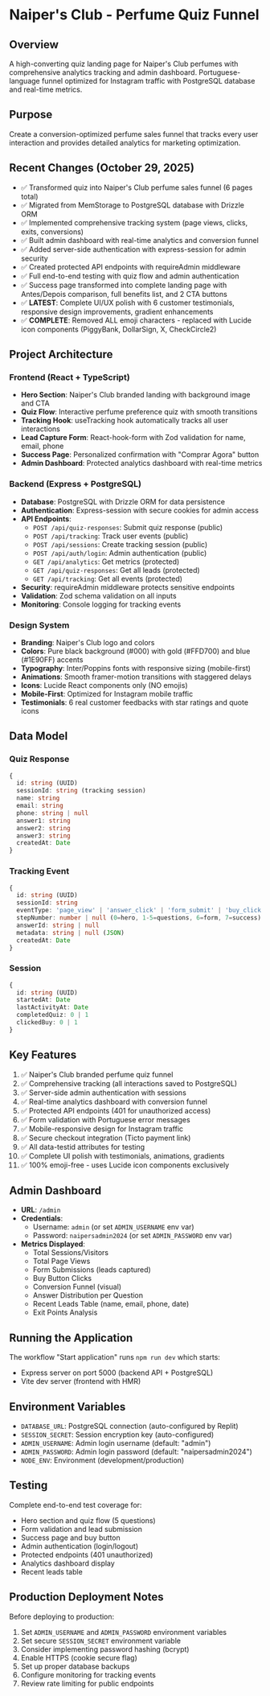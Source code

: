 # Naiper's Club - Perfume Quiz Funnel

## Overview
A high-converting quiz landing page for Naiper's Club perfumes with comprehensive analytics tracking and admin dashboard. Portuguese-language funnel optimized for Instagram traffic with PostgreSQL database and real-time metrics.

## Purpose
Create a conversion-optimized perfume sales funnel that tracks every user interaction and provides detailed analytics for marketing optimization.

## Recent Changes (October 29, 2025)
- ✅ Transformed quiz into Naiper's Club perfume sales funnel (6 pages total)
- ✅ Migrated from MemStorage to PostgreSQL database with Drizzle ORM
- ✅ Implemented comprehensive tracking system (page views, clicks, exits, conversions)
- ✅ Built admin dashboard with real-time analytics and conversion funnel
- ✅ Added server-side authentication with express-session for admin security
- ✅ Created protected API endpoints with requireAdmin middleware
- ✅ Full end-to-end testing with quiz flow and admin authentication
- ✅ Success page transformed into complete landing page with Antes/Depois comparison, full benefits list, and 2 CTA buttons
- ✅ **LATEST**: Complete UI/UX polish with 6 customer testimonials, responsive design improvements, gradient enhancements
- ✅ **COMPLETE**: Removed ALL emoji characters - replaced with Lucide icon components (PiggyBank, DollarSign, X, CheckCircle2)

## Project Architecture

### Frontend (React + TypeScript)
- **Hero Section**: Naiper's Club branded landing with background image and CTA
- **Quiz Flow**: Interactive perfume preference quiz with smooth transitions
- **Tracking Hook**: useTracking hook automatically tracks all user interactions
- **Lead Capture Form**: React-hook-form with Zod validation for name, email, phone
- **Success Page**: Personalized confirmation with "Comprar Agora" button
- **Admin Dashboard**: Protected analytics dashboard with real-time metrics

### Backend (Express + PostgreSQL)
- **Database**: PostgreSQL with Drizzle ORM for data persistence
- **Authentication**: Express-session with secure cookies for admin access
- **API Endpoints**:
  - `POST /api/quiz-responses`: Submit quiz response (public)
  - `POST /api/tracking`: Track user events (public)
  - `POST /api/sessions`: Create tracking session (public)
  - `POST /api/auth/login`: Admin authentication (public)
  - `GET /api/analytics`: Get metrics (protected)
  - `GET /api/quiz-responses`: Get all leads (protected)
  - `GET /api/tracking`: Get all events (protected)
- **Security**: requireAdmin middleware protects sensitive endpoints
- **Validation**: Zod schema validation on all inputs
- **Monitoring**: Console logging for tracking events

### Design System
- **Branding**: Naiper's Club logo and colors
- **Colors**: Pure black background (#000) with gold (#FFD700) and blue (#1E90FF) accents
- **Typography**: Inter/Poppins fonts with responsive sizing (mobile-first)
- **Animations**: Smooth framer-motion transitions with staggered delays
- **Icons**: Lucide React components only (NO emojis)
- **Mobile-First**: Optimized for Instagram mobile traffic
- **Testimonials**: 6 real customer feedbacks with star ratings and quote icons

## Data Model

### Quiz Response
```typescript
{
  id: string (UUID)
  sessionId: string (tracking session)
  name: string
  email: string
  phone: string | null
  answer1: string
  answer2: string
  answer3: string
  createdAt: Date
}
```

### Tracking Event
```typescript
{
  id: string (UUID)
  sessionId: string
  eventType: 'page_view' | 'answer_click' | 'form_submit' | 'buy_click' | 'exit'
  stepNumber: number | null (0=hero, 1-5=questions, 6=form, 7=success)
  answerId: string | null
  metadata: string | null (JSON)
  createdAt: Date
}
```

### Session
```typescript
{
  id: string (UUID)
  startedAt: Date
  lastActivityAt: Date
  completedQuiz: 0 | 1
  clickedBuy: 0 | 1
}
```

## Key Features
1. ✅ Naiper's Club branded perfume quiz funnel
2. ✅ Comprehensive tracking (all interactions saved to PostgreSQL)
3. ✅ Server-side admin authentication with sessions
4. ✅ Real-time analytics dashboard with conversion funnel
5. ✅ Protected API endpoints (401 for unauthorized access)
6. ✅ Form validation with Portuguese error messages
7. ✅ Mobile-responsive design for Instagram traffic
8. ✅ Secure checkout integration (Ticto payment link)
9. ✅ All data-testid attributes for testing
10. ✅ Complete UI polish with testimonials, animations, gradients
11. ✅ 100% emoji-free - uses Lucide icon components exclusively

## Admin Dashboard
- **URL**: `/admin`
- **Credentials**: 
  - Username: `admin` (or set `ADMIN_USERNAME` env var)
  - Password: `naipersadmin2024` (or set `ADMIN_PASSWORD` env var)
- **Metrics Displayed**:
  - Total Sessions/Visitors
  - Total Page Views
  - Form Submissions (leads captured)
  - Buy Button Clicks
  - Conversion Funnel (visual)
  - Answer Distribution per Question
  - Recent Leads Table (name, email, phone, date)
  - Exit Points Analysis

## Running the Application
The workflow "Start application" runs `npm run dev` which starts:
- Express server on port 5000 (backend API + PostgreSQL)
- Vite dev server (frontend with HMR)

## Environment Variables
- `DATABASE_URL`: PostgreSQL connection (auto-configured by Replit)
- `SESSION_SECRET`: Session encryption key (auto-configured)
- `ADMIN_USERNAME`: Admin login username (default: "admin")
- `ADMIN_PASSWORD`: Admin login password (default: "naipersadmin2024")
- `NODE_ENV`: Environment (development/production)

## Testing
Complete end-to-end test coverage for:
- Hero section and quiz flow (5 questions)
- Form validation and lead submission
- Success page and buy button
- Admin authentication (login/logout)
- Protected endpoints (401 unauthorized)
- Analytics dashboard display
- Recent leads table

## Production Deployment Notes
Before deploying to production:
1. Set `ADMIN_USERNAME` and `ADMIN_PASSWORD` environment variables
2. Set secure `SESSION_SECRET` environment variable
3. Consider implementing password hashing (bcrypt)
4. Enable HTTPS (cookie secure flag)
5. Set up proper database backups
6. Configure monitoring for tracking events
7. Review rate limiting for public endpoints
